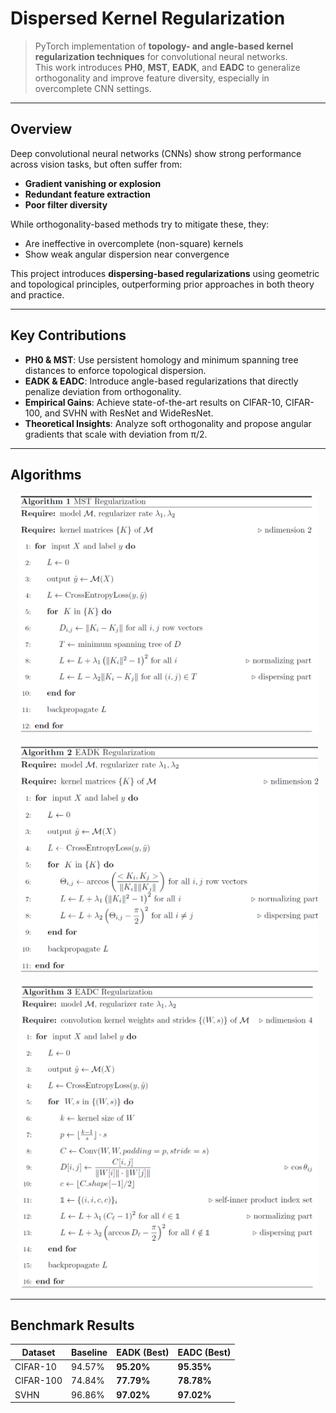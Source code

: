 # Dispersed Kernel Regularization

> PyTorch implementation of **topology- and angle-based kernel regularization techniques** for convolutional neural networks.  
> This work introduces **PH0**, **MST**, **EADK**, and **EADC** to generalize orthogonality and improve feature diversity, especially in overcomplete CNN settings.

---

## Overview

Deep convolutional neural networks (CNNs) show strong performance across vision tasks, but often suffer from:

- **Gradient vanishing or explosion**
- **Redundant feature extraction**
- **Poor filter diversity**

While orthogonality-based methods try to mitigate these, they:

- Are ineffective in overcomplete (non-square) kernels  
- Show weak angular dispersion near convergence

This project introduces **dispersing-based regularizations** using geometric and topological principles, outperforming prior approaches in both theory and practice.

---

## Key Contributions

- **PH0 & MST**: Use persistent homology and minimum spanning tree distances to enforce topological dispersion.
- **EADK & EADC**: Introduce angle-based regularizations that directly penalize deviation from orthogonality.
- **Empirical Gains**: Achieve state-of-the-art results on CIFAR-10, CIFAR-100, and SVHN with ResNet and WideResNet.
- **Theoretical Insights**: Analyze soft orthogonality and propose angular gradients that scale with deviation from π/2.

---

## Algorithms

<p align="center">
  <img src="images/mst_algorithm.png" width="480"/>
</p>

<p align="center">
  <img src="images/eadk_algorithm.png" width="480"/>
</p>

<p align="center">
  <img src="images/eadc_algorithm.png" width="480"/>
</p>

---
## Benchmark Results

| Dataset    | Baseline | EADK (Best) | EADC (Best) |
|------------|----------|-------------|-------------|
| CIFAR-10   | 94.57%   | **95.20%**  | **95.35%**  |
| CIFAR-100  | 74.84%   | **77.79%**  | **78.78%**  |
| SVHN       | 96.86%   | **97.02%**  | **97.02%**  |

